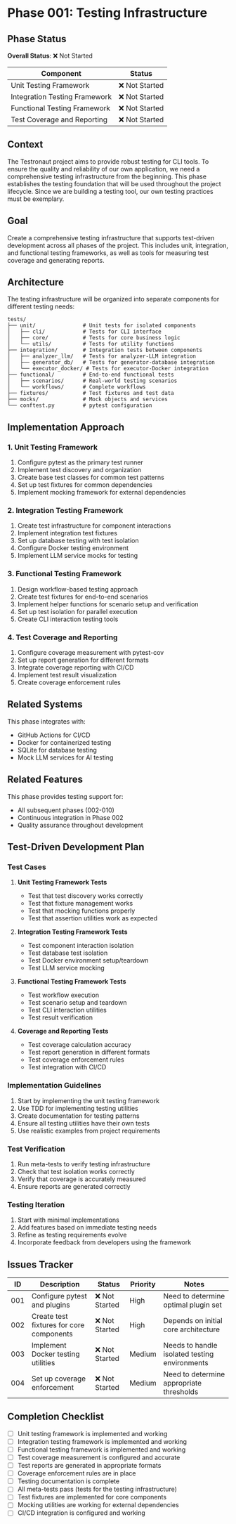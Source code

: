 # Phase 001: Testing Infrastructure

## Phase Status
**Overall Status**: ❌ Not Started

| Component | Status |
|-----------|--------|
| Unit Testing Framework | ❌ Not Started |
| Integration Testing Framework | ❌ Not Started |
| Functional Testing Framework | ❌ Not Started |
| Test Coverage and Reporting | ❌ Not Started |

## Context
The Testronaut project aims to provide robust testing for CLI tools. To ensure the quality and reliability of our own application, we need a comprehensive testing infrastructure from the beginning. This phase establishes the testing foundation that will be used throughout the project lifecycle. Since we are building a testing tool, our own testing practices must be exemplary.

## Goal
Create a comprehensive testing infrastructure that supports test-driven development across all phases of the project. This includes unit, integration, and functional testing frameworks, as well as tools for measuring test coverage and generating reports.

## Architecture
The testing infrastructure will be organized into separate components for different testing needs:

```
tests/
├── unit/               # Unit tests for isolated components
│   ├── cli/            # Tests for CLI interface
│   ├── core/           # Tests for core business logic
│   └── utils/          # Tests for utility functions
├── integration/        # Integration tests between components
│   ├── analyzer_llm/   # Tests for analyzer-LLM integration
│   ├── generator_db/   # Tests for generator-database integration
│   └── executor_docker/ # Tests for executor-Docker integration
├── functional/         # End-to-end functional tests
│   ├── scenarios/      # Real-world testing scenarios
│   └── workflows/      # Complete workflows
├── fixtures/           # Test fixtures and test data
├── mocks/              # Mock objects and services
└── conftest.py         # pytest configuration
```

## Implementation Approach

### 1. Unit Testing Framework
1. Configure pytest as the primary test runner
2. Implement test discovery and organization
3. Create base test classes for common test patterns
4. Set up test fixtures for common dependencies
5. Implement mocking framework for external dependencies

### 2. Integration Testing Framework
1. Create test infrastructure for component interactions
2. Implement integration test fixtures
3. Set up database testing with test isolation
4. Configure Docker testing environment
5. Implement LLM service mocks for testing

### 3. Functional Testing Framework
1. Design workflow-based testing approach
2. Create test fixtures for end-to-end scenarios
3. Implement helper functions for scenario setup and verification
4. Set up test isolation for parallel execution
5. Create CLI interaction testing tools

### 4. Test Coverage and Reporting
1. Configure coverage measurement with pytest-cov
2. Set up report generation for different formats
3. Integrate coverage reporting with CI/CD
4. Implement test result visualization
5. Create coverage enforcement rules

## Related Systems
This phase integrates with:
- GitHub Actions for CI/CD
- Docker for containerized testing
- SQLite for database testing
- Mock LLM services for AI testing

## Related Features
This phase provides testing support for:
- All subsequent phases (002-010)
- Continuous integration in Phase 002
- Quality assurance throughout development

## Test-Driven Development Plan

### Test Cases
1. **Unit Testing Framework Tests**
   - Test that test discovery works correctly
   - Test that fixture management works
   - Test that mocking functions properly
   - Test that assertion utilities work as expected

2. **Integration Testing Framework Tests**
   - Test component interaction isolation
   - Test database test isolation
   - Test Docker environment setup/teardown
   - Test LLM service mocking

3. **Functional Testing Framework Tests**
   - Test workflow execution
   - Test scenario setup and teardown
   - Test CLI interaction utilities
   - Test result verification

4. **Coverage and Reporting Tests**
   - Test coverage calculation accuracy
   - Test report generation in different formats
   - Test coverage enforcement rules
   - Test integration with CI/CD

### Implementation Guidelines
1. Start by implementing the unit testing framework
2. Use TDD for implementing testing utilities
3. Create documentation for testing patterns
4. Ensure all testing utilities have their own tests
5. Use realistic examples from project requirements

### Test Verification
1. Run meta-tests to verify testing infrastructure
2. Check that test isolation works correctly
3. Verify that coverage is accurately measured
4. Ensure reports are generated correctly

### Testing Iteration
1. Start with minimal implementations
2. Add features based on immediate testing needs
3. Refine as testing requirements evolve
4. Incorporate feedback from developers using the framework

## Issues Tracker

| ID | Description | Status | Priority | Notes |
|----|-------------|--------|----------|-------|
| 001 | Configure pytest and plugins | ❌ Not Started | High | Need to determine optimal plugin set |
| 002 | Create test fixtures for core components | ❌ Not Started | High | Depends on initial core architecture |
| 003 | Implement Docker testing utilities | ❌ Not Started | Medium | Needs to handle isolated testing environments |
| 004 | Set up coverage enforcement | ❌ Not Started | Medium | Need to determine appropriate thresholds |

## Completion Checklist
- [ ] Unit testing framework is implemented and working
- [ ] Integration testing framework is implemented and working
- [ ] Functional testing framework is implemented and working
- [ ] Test coverage measurement is configured and accurate
- [ ] Test reports are generated in appropriate formats
- [ ] Coverage enforcement rules are in place
- [ ] Testing documentation is complete
- [ ] All meta-tests pass (tests for the testing infrastructure)
- [ ] Test fixtures are implemented for core components
- [ ] Mocking utilities are working for external dependencies
- [ ] CI/CD integration is configured and working
